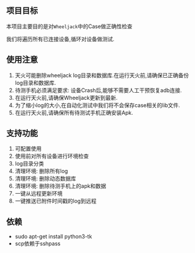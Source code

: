 ## 项目目标
本项目主要目的是对`Wheeljack`中的Case做正确性检查

我们将遍历所有已连接设备,循环对设备做测试.

## 使用注意
1. 天火可能删除wheeljack log目录和数据库.在运行天火前,请确保已正确备份log目录和数据库.
2. 待测手机必须满足要求: 设备Crash后,能够不需要人工干预恢复adb连接.
3. 在运行天火前,请确保Wheeljack更新到最新.
4. 为了缩小log的大小,在自动化测试中我们将不会保存case相关的lib文件.
5. 在运行天火前,请确保所有待测试手机正确安装Apk.

## 支持功能
1. 可配置使用
2. 使用前对所有设备进行环境检查
3. log目录分类
4. 清理环境: 删除所有log
5. 清理环境: 删除动态数据库
6. 清理环境: 删除待测手机上的apk和数据
7. 一键从远程更新环境
8. 一键推送已附件时间戳的log到远程


## 依赖
* sudo apt-get install python3-tk
* scp依赖于sshpass

